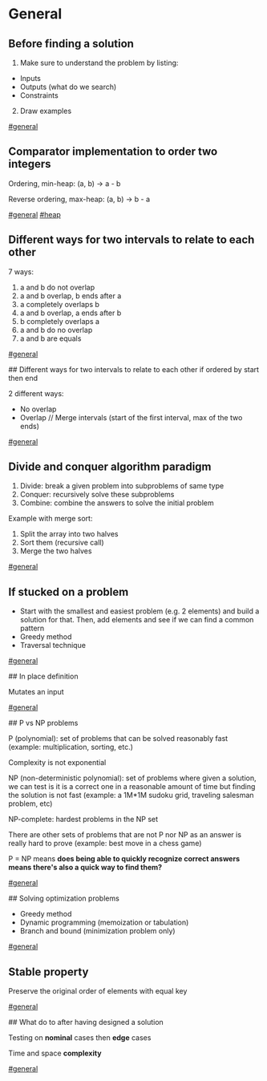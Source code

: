 # General

## Before finding a solution

1) Make sure to understand the problem by listing:
- Inputs
- Outputs (what do we search)
- Constraints

2) Draw examples

[#general](general.md)

## Comparator implementation to order two integers

Ordering, min-heap: (a, b) -> a - b

Reverse ordering, max-heap: (a, b) -> b - a

[#general](general.md) [#heap](heap.md)

## Different ways for two intervals to relate to each other

7 ways:
1. a and b do not overlap
2. a and b overlap, b ends after a
3. a completely overlaps b
4. a and b overlap, a ends after b
5. b completely overlaps a
6. a and b do no overlap
7. a and b are equals

[#general](general.md)

## Different ways for two intervals to relate to each other if ordered by start then end

2 different ways:
- No overlap
- Overlap // Merge intervals (start of the first interval, max of the two ends)

[#general](general.md)

## Divide and conquer algorithm paradigm

1. Divide: break a given problem into subproblems of same type
2. Conquer: recursively solve these subproblems
3. Combine: combine the answers to solve the initial problem

Example with merge sort:
1. Split the array into two halves
2. Sort them (recursive call)
3. Merge the two halves

[#general](general.md)

## If stucked on a problem

- Start with the smallest and easiest problem (e.g. 2 elements) and build a solution for that. Then, add elements and see if we can find a common pattern
- Greedy method
- Traversal technique

[#general](general.md)

## In place definition

Mutates an input

[#general](general.md)

## P vs NP problems

P (polynomial): set of problems that can be solved reasonably fast (example: multiplication, sorting, etc.)

Complexity is not exponential

NP (non-deterministic polynomial): set of problems where given a solution, we can test is it is a correct one in a reasonable amount of time but finding the solution is not fast (example: a 1M*1M sudoku grid, traveling salesman problem, etc)

NP-complete: hardest problems in the NP set

There are other sets of problems that are not P nor NP as an answer is really hard to prove (example: best move in a chess game)

P = NP means **does being able to quickly recognize correct answers means there's also a quick way to find them?**

[#general](general.md)

## Solving optimization problems

- Greedy method
- Dynamic programming (memoization or tabulation)
- Branch and bound (minimization problem only)

[#general](general.md)

## Stable property

Preserve the original order of elements with equal key

[#general](general.md)

## What do to after having designed a solution

Testing on **nominal** cases then **edge** cases

Time and space **complexity**

[#general](general.md)
